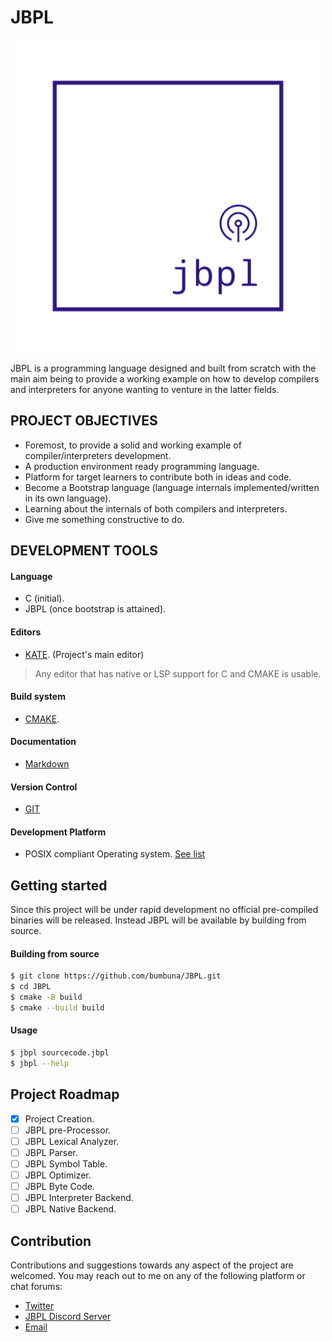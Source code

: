 # JBPL

<center> <img height="500" width="500" src ="png/logo_transparent.png"/>
</center>


JBPL is a programming language designed and built from scratch with the main aim being
to provide a working example on how to develop compilers and interpreters for
anyone wanting to venture in the latter fields.

## PROJECT OBJECTIVES

- Foremost, to provide a solid and working example of compiler/interpreters development.
- A production environment ready programming language.
- Platform for target learners to contribute both in ideas and code.
- Become a Bootstrap language (language internals implemented/written in its own language).
- Learning about the internals of both compilers and interpreters.
- Give me something constructive to do.

## DEVELOPMENT TOOLS

#### Language

 - C (initial).
 - JBPL (once bootstrap is attained).

#### Editors
 - <a href="https://kate-editor.org/">KATE</a>. (Project's main editor)
> Any editor that has native or LSP support for C and CMAKE is usable.

#### Build system
 - <a href="https://cmake.org">CMAKE</a>.

#### Documentation
- <a href="https://en.wikipedia.org/wiki/Markdown">Markdown</a>

#### Version Control
 - <a href="https://git-scm.com/">GIT</a>

#### Development Platform
 - POSIX compliant Operating system. <a href="https://en.wikipedia.org/wiki/POSIX#POSIX-oriented_operating_systems">See list</a>

## Getting started
Since this project will be under rapid development no official pre-compiled binaries will be released. Instead JBPL will be available by building from source.

#### Building from source
```bash
$ git clone https://github.com/bumbuna/JBPL.git
$ cd JBPL
$ cmake -B build
$ cmake --build build
```

#### Usage
```bash
$ jbpl sourcecode.jbpl
$ jbpl --help
```

## Project Roadmap
- [x] Project Creation.
- [ ] JBPL pre-Processor.
- [ ] JBPL Lexical Analyzer.
- [ ] JBPL Parser.
- [ ] JBPL Symbol Table.
- [ ] JBPL Optimizer.
- [ ] JBPL Byte Code.
- [ ] JBPL Interpreter Backend.
- [ ] JBPL Native Backend.

## Contribution
Contributions and suggestions towards any aspect of the project are welcomed.
You may reach out to me on any of the following platform or chat forums:
- [Twitter](https://twitter.com/devbumbuna)
- [JBPL Discord Server](https://discord.com/channels/1031513376133746728)
- [Email](mailto:jbpl@devbumbuna.com)
